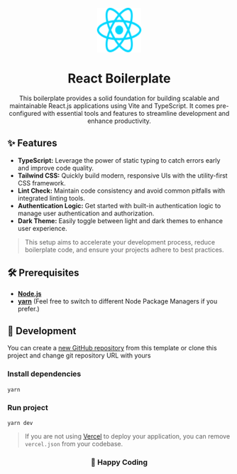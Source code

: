 <p align="center">
  <img src="https://raw.githubusercontent.com/sankaSanjeeva/react-boilerplate/main/public/react.svg" alt="React" width="100" height="100"/>
</p>

<h1 align="center">React Boilerplate</h1>

<p align='center'>
This boilerplate provides a solid foundation for building scalable and maintainable React.js applications using Vite and TypeScript. It comes pre-configured with essential tools and features to streamline development and enhance productivity.
</p>

## ✨ Features

- **TypeScript:** Leverage the power of static typing to catch errors early and improve code quality.
- **Tailwind CSS:** Quickly build modern, responsive UIs with the utility-first CSS framework.
- **Lint Check:** Maintain code consistency and avoid common pitfalls with integrated linting tools.
- **Authentication Logic:** Get started with built-in authentication logic to manage user authentication and authorization.
- **Dark Theme:** Easily toggle between light and dark themes to enhance user experience.

> This setup aims to accelerate your development process, reduce boilerplate code, and ensure your projects adhere to best practices.

## 🛠️ Prerequisites

- **[Node.js](https://nodejs.org/en)**
- **[yarn](https://yarnpkg.com/)** (Feel free to switch to different Node Package Managers if you prefer.)

## 🚀 Development

You can create a [new GitHub repository](https://github.com/new?template_name=react-boilerplate&template_owner=sankaSanjeeva) from this template or clone this project and change git repository URL with yours

### Install dependencies

```
yarn
```

### Run project

```
yarn dev
```

> If you are not using [Vercel](https://vercel.com/) to deploy your application, you can remove `vercel.json` from your codebase.

<h3 align='center'>🎉 Happy Coding</h3>
